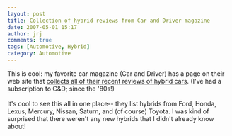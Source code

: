 ```yaml
---
layout: post
title: Collection of hybrid reviews from Car and Driver magazine
date: 2007-05-01 15:17
author: jrj
comments: true
tags: [Automotive, Hybrid]
category: Automotive
---
```

This is cool: my favorite car magazine (Car and Driver) has a page on their web site that <a href="http://http://www.caranddriver.com/carbodystyles/hybrid/" target="_new">collects all of their recent reviews of hybrid cars</a>. (I've had a subscription to C&amp;D; since the '80s!)<br /><br />It's cool to see this all in one place-- they list hybrids from Ford, Honda, Lexus, Mercury, Nissan, Saturn, and (of course) Toyota. I was kind of surprised that there weren't any new hybrids that I didn't already know about!<br /><br /><a href="http://http://www.caranddriver.com/carbodystyles/hybrid/" target="_new"><img alt="" src="http://bp2.blogger.com/_9-Ni-tlkxc4/RjfXQ8B2RYI/AAAAAAAAAAM/JwByBOeWsIE/s320/hybrids.jpg" border="0" /></a>
